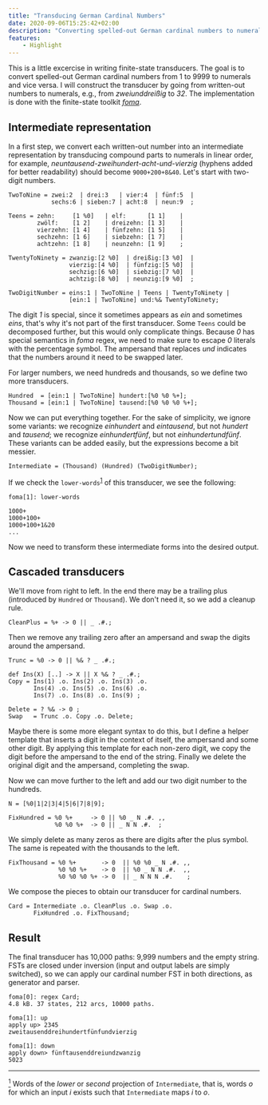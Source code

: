 ```yaml
---
title: "Transducing German Cardinal Numbers"
date: 2020-09-06T15:25:42+02:00
description: "Converting spelled-out German cardinal numbers to numerals and vice versa. Exercise in writing finite-state transducers."
features:
    - Highlight
---
```


This is a little excercise in writing finite-state transducers. The goal is to convert spelled-out German cardinal numbers from 1 to 9999 to numerals and vice versa. I will construct the transducer by going from written-out numbers to numerals, e.g., from *zweiunddreißig* to *32*. The implementation is done with the finite-state toolkit [*foma*](https://fomafst.github.io/).

## Intermediate representation

In a first step, we convert each written-out number into an intermediate representation by transducing compound parts to numerals in linear order, for example, *neuntausend-zweihundert-acht-und-vierzig* (hyphens added for better readability) should become `9000+200+8&40`. Let's start with two-digit numbers.

```plaintext
TwoToNine = zwei:2  | drei:3   | vier:4  | fünf:5  |
            sechs:6 | sieben:7 | acht:8  | neun:9  ;

Teens = zehn:     [1 %0]   | elf:      [1 1]    | 
        zwölf:    [1 2]    | dreizehn: [1 3]    |
        vierzehn: [1 4]    | fünfzehn: [1 5]    |
        sechzehn: [1 6]    | siebzehn: [1 7]    |
        achtzehn: [1 8]    | neunzehn: [1 9]    ;

TwentyToNinety = zwanzig:[2 %0]  | dreißig:[3 %0]  |
                 vierzig:[4 %0]  | fünfzig:[5 %0]  |
                 sechzig:[6 %0]  | siebzig:[7 %0]  |
                 achtzig:[8 %0]  | neunzig:[9 %0]  ;

TwoDigitNumber = eins:1 | TwoToNine | Teens | TwentyToNinety |
                 [ein:1 | TwoToNine] und:%& TwentyToNinety;
```

The digit *1* is special, since it sometimes appears as *ein* and sometimes *eins*, that's why it's not part of the first transducer.  Some `Teens` could be decomposed further, but this would only complicate things. Because *0* has special semantics in *foma* regex, we need to make sure to escape *0* literals with the percentage symbol. The ampersand that replaces *und* indicates that the numbers around it need to be swapped later.

For larger numbers, we need hundreds and thousands, so we define two more transducers.
```plaintext
Hundred  = [ein:1 | TwoToNine] hundert:[%0 %0 %+];
Thousand = [ein:1 | TwoToNine] tausend:[%0 %0 %0 %+];
```

Now we can put everything together. For the sake of simplicity, we ignore some variants: we recognize *einhundert* and *eintausend*, but not *hundert* and *tausend*; we recognize *einhundertfünf*, but not *einhundertundfünf*. These variants can be added easily, but the expressions become a bit messier.

```plaintext
Intermediate = (Thousand) (Hundred) (TwoDigitNumber);
```

If we check the `lower-words`<sup id="fn-1">[1](#1)</sup> of this transducer, we see the following:

```plaintext
foma[1]: lower-words

1000+
1000+100+
1000+100+1&20
...
```
Now we need to transform these intermediate forms into the desired output.

## Cascaded transducers

We'll move from right to left. In the end there may be a trailing plus (introduced by `Hundred` or `Thousand`). We don't need it, so we add a cleanup rule.

```plaintext
CleanPlus = %+ -> 0 || _ .#.;
```

Then we remove any trailing zero after an ampersand and swap the digits around the ampersand.

```plaintext
Trunc = %0 -> 0 || %& ? _ .#.;

def Ins(X) [..] -> X || X %& ? _ .#.;
Copy = Ins(1) .o. Ins(2) .o. Ins(3) .o. 
       Ins(4) .o. Ins(5) .o. Ins(6) .o.
       Ins(7) .o. Ins(8) .o. Ins(9) ;

Delete = ? %& -> 0 ;
Swap   = Trunc .o. Copy .o. Delete;
```

Maybe there is some more elegant syntax to do this, but I define a helper template that inserts a digit in the context of itself, the ampersand and some other digit. By applying this template for each non-zero digit, we copy the digit before the ampersand to the end of the string. Finally we delete the original digit and the ampersand, completing the swap.

Now we can move further to the left and add our two digit number to the hundreds.

```plaintext
N = [%0|1|2|3|4|5|6|7|8|9];

FixHundred = %0 %+     -> 0 || %0 _ N .#. ,,
             %0 %0 %+  -> 0 || _ N N .#.  ;
```

We simply delete as many zeros as there are digits after the plus symbol. The same is repeated with the thousands to the left.

```plaintext
FixThousand = %0 %+       -> 0  || %0 %0 _ N .#. ,,
              %0 %0 %+    -> 0  || %0 _ N N .#.  ,,
              %0 %0 %0 %+ -> 0  || _ N N N .#.    ;
```

We compose the pieces to obtain our transducer for cardinal numbers.

```plaintext
Card = Intermediate .o. CleanPlus .o. Swap .o. 
       FixHundred .o. FixThousand;
```

## Result

The final transducer has 10,000 paths: 9,999 numbers and the empty string. FSTs are closed under inversion (input and output labels are simply switched), so we can apply our cardinal number FST in both directions, as generator and parser.

```plaintext
foma[0]: regex Card;
4.8 kB. 37 states, 212 arcs, 10000 paths.

foma[1]: up
apply up> 2345
zweitausenddreihundertfünfundvierzig

foma[1]: down
apply down> fünftausenddreiundzwanzig
5023
```

<hr>

<a id="1" href="#fn-1"><sup>1</sup></a> Words of the *lower* or *second* projection of `Intermediate`, that is, words *o* for which an input *i* exists such that `Intermediate` maps *i* to *o*.